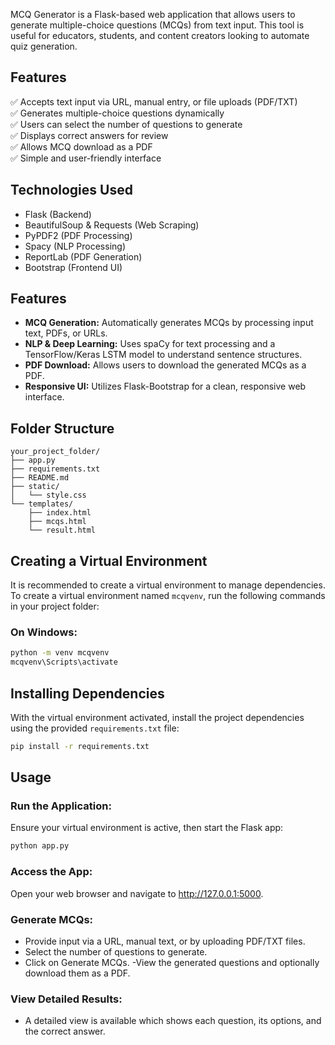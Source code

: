
MCQ Generator is a Flask-based web application that allows users to generate multiple-choice questions (MCQs) from text input. This tool is useful for educators, students, and content creators looking to automate quiz generation.  

## Features  
✅ Accepts text input via URL, manual entry, or file uploads (PDF/TXT)  
✅ Generates multiple-choice questions dynamically  
✅ Users can select the number of questions to generate  
✅ Displays correct answers for review  
✅ Allows MCQ download as a PDF  
✅ Simple and user-friendly interface  

## Technologies Used  
- Flask (Backend)  
- BeautifulSoup & Requests (Web Scraping)  
- PyPDF2 (PDF Processing)  
- Spacy (NLP Processing)  
- ReportLab (PDF Generation)  
- Bootstrap (Frontend UI)  

## Features

- **MCQ Generation:** Automatically generates MCQs by processing input text, PDFs, or URLs.
- **NLP & Deep Learning:** Uses spaCy for text processing and a TensorFlow/Keras LSTM model to understand sentence structures.
- **PDF Download:** Allows users to download the generated MCQs as a PDF.
- **Responsive UI:** Utilizes Flask-Bootstrap for a clean, responsive web interface.

## Folder Structure

```plaintext
your_project_folder/
├── app.py
├── requirements.txt
├── README.md
├── static/
│   └── style.css
└── templates/
    ├── index.html
    ├── mcqs.html
    └── result.html
```

## Creating a Virtual Environment

It is recommended to create a virtual environment to manage dependencies. To create a virtual environment named `mcqvenv`, run the following commands in your project folder:

### On Windows:

```bash
python -m venv mcqvenv
mcqvenv\Scripts\activate
```

## Installing Dependencies

With the virtual environment activated, install the project dependencies using the provided `requirements.txt` file:

```bash
pip install -r requirements.txt
```
## Usage

### Run the Application:
Ensure your virtual environment is active, then start the Flask app:

```bash
python app.py
```
### Access the App:

Open your web browser and navigate to http://127.0.0.1:5000.

### Generate MCQs:

- Provide input via a URL, manual text, or by uploading PDF/TXT files.
- Select the number of questions to generate.
- Click on Generate MCQs.
-View the generated questions and optionally download them as a PDF.

### View Detailed Results:

- A detailed view is available which shows each question, its options, and the correct answer.
